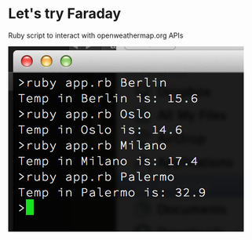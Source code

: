 Let's try Faraday
==================

Ruby script to interact with openweathermap.org APIs


![Screenshot](screenshot.png)


